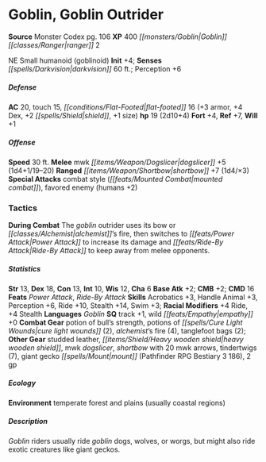 ﻿---
cssclass: [monsters]
title1: Goblin, Goblin Outrider
title2: Goblin Outrider
CR: 1
sources:
- name: Monster Codex
  page: 106
  link: http://paizo.com/products/btpy9926?Pathfinder-Roleplaying-Game-Monster-Codex
XP: 400
race: Goblin
classes:
- ranger 2
alignment: NE
size: Small
type: humanoid
subtypes:
- goblinoid
initiative:
  bonus: 4
senses:
  darkvision: 60
AC:
  AC: 20
  touch: 15
  flat_footed: 16
  components:
    armor: 3
    dex: 4
    shield: 2
    size: 1
HP:
  HP: 19
  long: 2d10+4
saves:
  fort: 4
  ref: 7
  will: 1
speeds:
  base: 30
attacks:
  melee:
  - - text: mwk dogslicer +5 (1d4+1/19-20)
      entries:
      - - damage: 1d4+1
          crit_range: 19-20
      attack: mwk dogslicer
      bonus:
      - 5
  ranged:
  - - text: shortbow +7 (1d4/×3)
      entries:
      - - damage: 1d4
          crit_multiplier: 3
      attack: shortbow
      bonus:
      - 7
  special:
  - combat style (mounted combat)
  - favored enemy (humans +2)
tactics:
  During Combat: The goblin outrider uses its bow or alchemist's fire, then switches
    to Power Attack to increase its damage and Ride-By Attack to keep away from melee
    opponents.
ability_scores:
  STR: 13
  DEX: 18
  CON: 13
  INT: 10
  WIS: 12
  CHA: 6
BAB: 2
CMB: 2
CMD: 16
feats:
- name: Power Attack
- name: Ride-By Attack
skills:
  Acrobatics: 3
  Handle Animal: 3
  Perception: 6
  Ride: 10
  Stealth: 14
  Swim: 3
  _racial_mods:
    Ride:
      _: 4
    Stealth:
      _: 4
languages:
- Goblin
special_qualities:
- track +1
- wild empathy +0
gear:
  combat:
  - potion of bull's strength
  - potions of cure light wounds (2)
  - alchemist's fire (4)
  - tanglefoot bags (2)
  other:
  - studded leather
  - heavy wooden shield
  - mwk dogslicer
  - shortbow with 20 mwk arrows
  - tindertwigs (7)
  - giant gecko mount (Pathfinder RPG Bestiary 3 186)
  - 2 gp
ecology:
  environment: temperate forest and plains (usually coastal regions)
desc_long: Goblin riders usually ride goblin dogs, wolves, or worgs, but might also
  ride exotic creatures like giant geckos.

---

# Goblin, Goblin Outrider

**Source** Monster Codex pg. 106
**XP** 400
_[[monsters/Goblin|Goblin]]_ _[[classes/Ranger|ranger]]_ 2

NE Small humanoid (goblinoid)
**Init** +4; **Senses** _[[spells/Darkvision|darkvision]]_ 60 ft.; Perception +6

##### Defense

**AC** 20, touch 15, _[[conditions/Flat-Footed|flat-footed]]_ 16 (+3 armor, +4 Dex, +2 _[[spells/Shield|shield]]_, +1 size)
**hp** 19 (2d10+4)
**Fort** +4, **Ref** +7, **Will** +1

##### Offense
**Speed** 30 ft.
**Melee** mwk _[[items/Weapon/Dogslicer|dogslicer]]_ +5 (1d4+1/19–20)
**Ranged** _[[items/Weapon/Shortbow|shortbow]]_ +7 (1d4/×3)
**Special Attacks** combat style (_[[feats/Mounted Combat|mounted combat]]_), favored enemy (humans +2)

### Tactics

**During Combat** The _goblin_ outrider uses its bow or _[[classes/Alchemist|alchemist]]_’s fire, then switches to _[[feats/Power Attack|Power Attack]]_ to increase its damage and _[[feats/Ride-By Attack|Ride-By Attack]]_ to keep away from melee opponents.

##### Statistics
**Str** 13, **Dex** 18, **Con** 13, **Int** 10, **Wis** 12, **Cha** 6
**Base Atk** +2; **CMB** +2; **CMD** 16
**Feats** _Power Attack_, _Ride-By Attack_
**Skills** Acrobatics +3, Handle Animal +3, Perception +6, Ride +10, Stealth +14, Swim +3; **Racial Modifiers** +4 Ride, +4 Stealth
**Languages** _Goblin_
**SQ** track +1, wild _[[feats/Empathy|empathy]]_ +0
**Combat Gear** potion of bull’s strength, potions of _[[spells/Cure Light Wounds|cure light wounds]]_ (2), _alchemist_’s fire (4), tanglefoot bags (2); **Other Gear** studded leather, _[[items/Shield/Heavy wooden shield|heavy wooden shield]]_, mwk _dogslicer_, _shortbow_ with 20 mwk arrows, tindertwigs (7), giant gecko _[[spells/Mount|mount]]_ (Pathfinder RPG Bestiary 3 186), 2 gp

##### Ecology

**Environment** temperate forest and plains (usually coastal regions)

##### Description

_Goblin_ riders usually ride _goblin_ dogs, wolves, or worgs, but might also ride exotic creatures like giant geckos.
